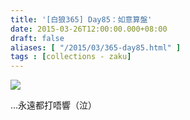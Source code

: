 ```yaml
---
title: '[白狼365] Day85：如意算盤'
date: 2015-03-26T12:00:00.000+08:00
draft: false
aliases: [ "/2015/03/365-day85.html" ]
tags : [collections - zaku]
---
```


![](/images/zaku085.jpg)

...永遠都打唔響（泣）
